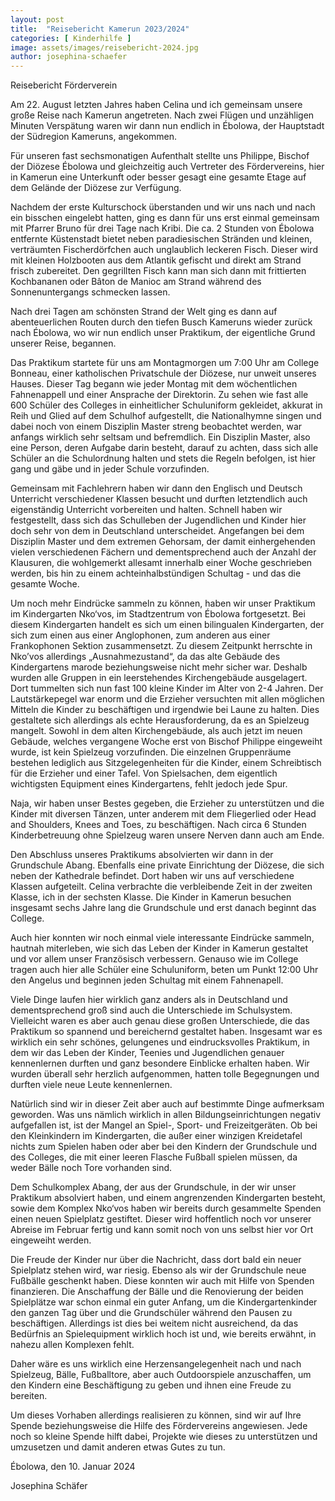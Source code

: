 ```yaml
---
layout: post
title:  "Reisebericht Kamerun 2023/2024"
categories: [ Kinderhilfe ]
image: assets/images/reisebericht-2024.jpg
author: josephina-schaefer
---
```


Reisebericht Förderverein

 

Am 22. August letzten Jahres haben Celina und ich gemeinsam unsere große Reise nach Kamerun
angetreten. Nach zwei Flügen und unzähligen Minuten Verspätung waren wir dann nun endlich in
Ébolowa, der Hauptstadt der Südregion Kameruns, angekommen.

Für unseren fast sechsmonatigen Aufenthalt stellte uns Philippe, Bischof der Diözese Ébolowa und
gleichzeitig auch Vertreter des Fördervereins, hier in Kamerun eine Unterkunft oder besser gesagt
eine gesamte Etage auf dem Gelände der Diözese zur Verfügung.

Nachdem der erste Kulturschock überstanden und wir uns nach und nach ein bisschen eingelebt
hatten, ging es dann für uns erst einmal gemeinsam mit Pfarrer Bruno für drei Tage nach Kribi. Die ca.
2 Stunden von Ébolowa entfernte Küstenstadt bietet neben paradiesischen Stränden und kleinen,
verträumten Fischerdörfchen auch unglaublich leckeren Fisch. Dieser wird mit kleinen Holzbooten
aus dem Atlantik gefischt und direkt am Strand frisch zubereitet. Den gegrillten Fisch kann man sich
dann mit frittierten Kochbananen oder Bâton de Manioc am Strand während des Sonnenuntergangs
schmecken lassen.

Nach drei Tagen am schönsten Strand der Welt ging es dann auf abenteuerlichen Routen durch den
tiefen Busch Kameruns wieder zurück nach Ébolowa, wo wir nun endlich unser Praktikum, der
eigentliche Grund unserer Reise, begannen.

Das Praktikum startete für uns am Montagmorgen um 7:00 Uhr am College Bonneau, einer
katholischen Privatschule der Diözese, nur unweit unseres Hauses. Dieser Tag begann wie jeder
Montag mit dem wöchentlichen Fahnenappell und einer Ansprache der Direktorin. Zu sehen wie fast
alle 600 Schüler des Colleges in einheitlicher Schuluniform gekleidet, akkurat in Reih und Glied
auf dem Schulhof aufgestellt, die Nationalhymne singen und dabei noch von einem Disziplin Master
streng beobachtet werden, war anfangs wirklich sehr seltsam und befremdlich. Ein Disziplin Master,
also eine Person, deren Aufgabe darin besteht, darauf zu achten, dass sich alle Schüler an die
Schulordnung halten und stets die Regeln befolgen, ist hier gang und gäbe und in jeder Schule
vorzufinden.

Gemeinsam mit Fachlehrern haben wir dann den Englisch und Deutsch Unterricht verschiedener
Klassen besucht und durften letztendlich auch eigenständig Unterricht vorbereiten und halten.
Schnell haben wir festgestellt, dass sich das Schulleben der Jugendlichen und Kinder hier doch sehr
von dem in Deutschland unterscheidet. Angefangen bei dem Disziplin Master und dem extremen
Gehorsam, der damit einhergehenden vielen verschiedenen Fächern und dementsprechend auch der
Anzahl der Klausuren, die wohlgemerkt allesamt innerhalb einer Woche geschrieben werden, bis hin
zu einem achteinhalbstündigen Schultag - und das die gesamte Woche.

Um noch mehr Eindrücke sammeln zu können, haben wir unser Praktikum im Kindergarten Nko‘vos,
im Stadtzentrum von Ébolowa fortgesetzt. Bei diesem Kindergarten handelt es sich um einen
bilingualen Kindergarten, der sich zum einen aus einer Anglophonen, zum anderen aus einer
Frankophonen Sektion zusammensetzt. Zu diesem Zeitpunkt herrschte in Nko’vos allerdings
„Ausnahmezustand“, da das alte Gebäude des Kindergartens marode beziehungsweise nicht mehr
sicher war. Deshalb wurden alle Gruppen in ein leerstehendes Kirchengebäude ausgelagert. Dort
tummelten sich nun fast 100 kleine Kinder im Alter von 2-4 Jahren. Der Lautstärkepegel war enorm
und die Erzieher versuchten mit allen möglichen Mitteln die Kinder zu beschäftigen und
irgendwie bei Laune zu halten. Dies gestaltete sich allerdings als echte Herausforderung, da es an
Spielzeug mangelt. Sowohl in dem alten Kirchengebäude, als auch jetzt im neuen Gebäude, welches
vergangene Woche erst von Bischof Philippe eingeweiht wurde, ist kein Spielzeug vorzufinden. Die
einzelnen Gruppenräume bestehen lediglich aus Sitzgelegenheiten für die Kinder, einem Schreibtisch
für die Erzieher und einer Tafel. Von Spielsachen, dem eigentlich wichtigsten Equipment eines
Kindergartens, fehlt jedoch jede Spur.

Naja, wir haben unser Bestes gegeben, die Erzieher zu unterstützen und die Kinder mit
diversen Tänzen, unter anderem mit dem Fliegerlied oder Head and Shoulders, Knees and Toes, zu
beschäftigen. Nach circa 6 Stunden Kinderbetreuung ohne Spielzeug waren unsere Nerven dann auch
am Ende.

Den Abschluss unseres Praktikums absolvierten wir dann in der Grundschule Abang. Ebenfalls eine
private Einrichtung der Diözese, die sich neben der Kathedrale befindet. Dort haben wir uns auf
verschiedene Klassen aufgeteilt. Celina verbrachte die verbleibende Zeit in der zweiten Klasse, ich in
der sechsten Klasse. Die Kinder in Kamerun besuchen insgesamt sechs Jahre lang die Grundschule
und erst danach beginnt das College.

Auch hier konnten wir noch einmal viele interessante Eindrücke sammeln, hautnah miterleben, wie
sich das Leben der Kinder in Kamerun gestaltet und vor allem unser Französisch verbessern. Genauso
wie im College tragen auch hier alle Schüler eine Schuluniform, beten um Punkt 12:00 Uhr den
Angelus und beginnen jeden Schultag mit einem Fahnenapell.

Viele Dinge laufen hier wirklich ganz anders als in Deutschland und dementsprechend groß sind auch
die Unterschiede im Schulsystem. Vielleicht waren es aber auch genau diese großen Unterschiede,
die das Praktikum so spannend und bereichernd gestaltet haben. Insgesamt war es wirklich ein sehr
schönes, gelungenes und eindrucksvolles Praktikum, in dem wir das Leben der Kinder, Teenies und
Jugendlichen genauer kennenlernen durften und ganz besondere Einblicke erhalten haben. Wir
wurden überall sehr herzlich aufgenommen, hatten tolle Begegnungen und durften viele neue Leute
kennenlernen.

Natürlich sind wir in dieser Zeit aber auch auf bestimmte Dinge aufmerksam geworden. Was uns
nämlich wirklich in allen Bildungseinrichtungen negativ aufgefallen ist, ist der Mangel an Spiel-,
Sport- und Freizeitgeräten. Ob bei den Kleinkindern im Kindergarten, die außer einer winzigen
Kreidetafel nichts zum Spielen haben oder aber bei den Kindern der Grundschule und des Colleges,
die mit einer leeren Flasche Fußball spielen müssen, da weder Bälle noch Tore vorhanden sind.

Dem Schulkomplex Abang, der aus der Grundschule, in der wir unser Praktikum absolviert haben,
und einem angrenzenden Kindergarten besteht, sowie dem Komplex Nko‘vos haben wir bereits
durch gesammelte Spenden einen neuen Spielplatz gestiftet. Dieser wird hoffentlich noch vor
unserer Abreise im Februar fertig und kann somit noch von uns selbst hier vor Ort eingeweiht
werden.

Die Freude der Kinder nur über die Nachricht, dass dort bald ein neuer Spielplatz stehen wird, war
riesig. Ebenso als wir der Grundschule neue Fußbälle geschenkt haben. Diese konnten wir auch mit
Hilfe von Spenden finanzieren. Die Anschaffung der Bälle und die Renovierung der beiden Spielplätze
war schon einmal ein guter Anfang, um die Kindergartenkinder den ganzen Tag über und die
Grundschüler während den Pausen zu beschäftigen. Allerdings ist dies bei weitem nicht ausreichend,
da das Bedürfnis an Spielequipment wirklich hoch ist und, wie bereits erwähnt, in nahezu allen
Komplexen fehlt.

Daher wäre es uns wirklich eine Herzensangelegenheit nach und nach Spielzeug, Bälle, Fußballtore,
aber auch Outdoorspiele anzuschaffen, um den Kindern eine Beschäftigung zu geben und ihnen eine
Freude zu bereiten.

Um dieses Vorhaben allerdings realisieren zu können, sind wir auf Ihre Spende beziehungsweise die
Hilfe des Fördervereins angewiesen. Jede noch so kleine Spende hilft dabei, Projekte wie dieses zu
unterstützen und umzusetzen und damit anderen etwas Gutes zu tun.

Ébolowa, den 10. Januar 2024

Josephina Schäfer